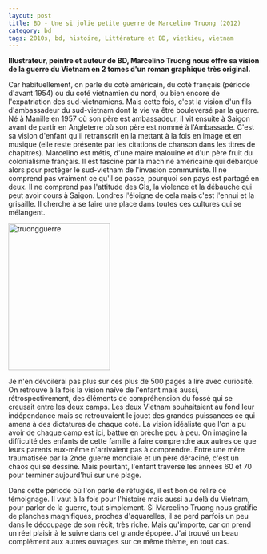 ```yaml
---
layout: post
title: BD - Une si jolie petite guerre de Marcelino Truong (2012)
category: bd
tags: 2010s, bd, histoire, Littérature et BD, vietkieu, vietnam
---
```

**Illustrateur, peintre et auteur de BD, Marcelino Truong nous offre sa vision de la guerre du Vietnam en 2 tomes d'un roman graphique très original.**

Car habituellement, on parle du coté américain, du coté français (période d'avant 1954) ou du coté vietnamien du nord, ou bien encore de l'expatriation des sud-vietnamiens. Mais cette fois, c'est la vision d'un fils d'ambassadeur du sud-vietnam dont la vie va être bouleversé par la guerre. Né à Manille en 1957 où son père est ambassadeur, il vit ensuite à Saigon avant de partir en Angleterre où son père est nommé à l'Ambassade. C'est sa vision d'enfant qu'il retranscrit en la mettant à la fois en image et en musique (elle reste présente par les citations de chanson dans les titres de chapitres). Marcelino est métis, d'une maire malouine et d'un père fruit du colonialisme français. Il est fasciné par la machine américaine qui débarque alors pour protéger le sud-vietnam de l'invasion communiste. Il ne comprend pas vraiment ce qu'il se passe, pourquoi son pays est partagé en deux. Il ne comprend pas l'attitude des GIs, la violence et la débauche qui peut avoir cours à Saigon. Londres l'éloigne de cela mais c'est l'ennui et la grisaille. Il cherche à se faire une place dans toutes ces cultures qui se mélangent.

<img class="alignleft size-full wp-image-8878" src="https://cheziceman.files.wordpress.com/2017/02/truongguerre.jpg" alt="truongguerre" width="203" height="293" />

Je n'en dévoilerai pas plus sur ces plus de 500 pages à lire avec curiosité. On retrouve à la fois la vision naîve de l'enfant mais aussi, rétrospectivement, des éléments de compréhension du fossé qui se creusait entre les deux camps. Les deux Vietnam souhaitaient au fond leur indépendance mais se retrouvaient le jouet des grandes puissances ce qui amena à des dictatures de chaque coté. La vision idéaliste que l'on a pu avoir de chaque camp est ici, battue en brèche peu à peu. On imagine la difficulté des enfants de cette famille à faire comprendre aux autres ce que leurs parents eux-même n'arrivaient pas à comprendre. Entre une mère traumatisée par la 2nde guerre mondiale et un père déraciné, c'est un chaos qui se dessine. Mais pourtant, l'enfant traverse les années 60 et 70 pour terminer aujourd'hui sur une plage.

Dans cette période où l'on parle de réfugiés, il est bon de relire ce témoignage. Il vaut à la fois pour l'histoire mais aussi au delà du Vietnam, pour parler de la guerre, tout simplement. Si Marcelino Truong nous gratifie de planches magnifiques, proches d'aquarelles, il se perd parfois un peu dans le découpage de son récit, très riche. Mais qu'importe, car on prend un réel plaisir à le suivre dans cet grande épopée. J'ai trouvé un beau complément aux autres ouvrages sur ce même thème, en tout cas.
